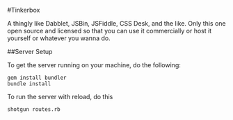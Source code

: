 #Tinkerbox

A thingly like Dabblet, JSBin, JSFiddle, CSS Desk, and the like. Only this one open source and licensed so that you can use it commercially or host it yourself or whatever you wanna do.

##Server Setup

To get the server running on your machine, do the following:

    gem install bundler
    bundle install

To run the server with reload, do this

    shotgun routes.rb